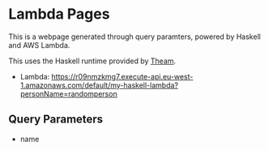 # Lambda Pages

This is a webpage generated through query paramters, powered by Haskell and AWS Lambda.

This uses the Haskell runtime provided by [Theam](https://github.com/theam/aws-lambda-haskell-runtime).

- Lambda: https://r09nmzkmg7.execute-api.eu-west-1.amazonaws.com/default/my-haskell-lambda?personName=randomperson

## Query Parameters

- name
